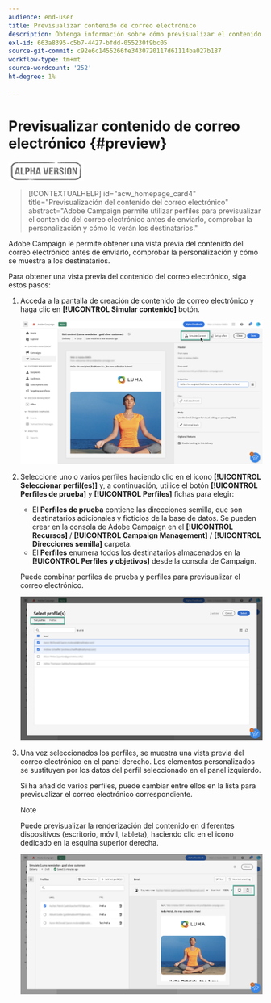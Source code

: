 ```yaml
---
audience: end-user
title: Previsualizar contenido de correo electrónico
description: Obtenga información sobre cómo previsualizar el contenido del correo electrónico con la IU web de Campaign
exl-id: 663a8395-c5b7-4427-bfdd-055230f9bc05
source-git-commit: c92e6c1455266fe3430720117d61114ba027b187
workflow-type: tm+mt
source-wordcount: '252'
ht-degree: 1%

---
```


# Previsualizar contenido de correo electrónico {#preview}

![](../assets/do-not-localize/badge.png)

>[!CONTEXTUALHELP]
>id="acw_homepage_card4"
>title="Previsualización del contenido del correo electrónico"
>abstract="Adobe Campaign permite utilizar perfiles para previsualizar el contenido del correo electrónico antes de enviarlo, comprobar la personalización y cómo lo verán los destinatarios."

Adobe Campaign le permite obtener una vista previa del contenido del correo electrónico antes de enviarlo, comprobar la personalización y cómo se muestra a los destinatarios.

Para obtener una vista previa del contenido del correo electrónico, siga estos pasos:

1. Acceda a la pantalla de creación de contenido de correo electrónico y haga clic en **[!UICONTROL Simular contenido]** botón.

   ![](assets/simulate.png)

1. Seleccione uno o varios perfiles haciendo clic en el icono **[!UICONTROL Seleccionar perfil(es)]** y, a continuación, utilice el botón **[!UICONTROL Perfiles de prueba]** y **[!UICONTROL Perfiles]** fichas para elegir:

   * El **Perfiles de prueba** contiene las direcciones semilla, que son destinatarios adicionales y ficticios de la base de datos. Se pueden crear en la consola de Adobe Campaign en el **[!UICONTROL Recursos]** / **[!UICONTROL Campaign Management]** / **[!UICONTROL Direcciones semilla]** carpeta.
   * El **Perfiles** enumera todos los destinatarios almacenados en la **[!UICONTROL Perfiles y objetivos]** desde la consola de Campaign.

   Puede combinar perfiles de prueba y perfiles para previsualizar el correo electrónico.

   ![](assets/preview-profile.png)

1. Una vez seleccionados los perfiles, se muestra una vista previa del correo electrónico en el panel derecho. Los elementos personalizados se sustituyen por los datos del perfil seleccionado en el panel izquierdo.

   Si ha añadido varios perfiles, puede cambiar entre ellos en la lista para previsualizar el correo electrónico correspondiente.

   >[!NOTE]
   >
   >Puede previsualizar la renderización del contenido en diferentes dispositivos (escritorio, móvil, tableta), haciendo clic en el icono dedicado en la esquina superior derecha.

   ![](assets/preview.png)


